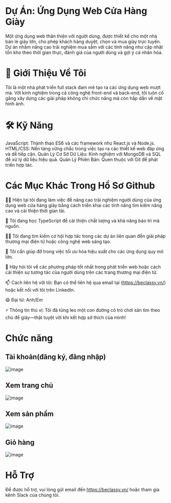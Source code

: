 # Dự Án: Ứng Dụng Web Cửa Hàng Giày
Một ứng dụng web thân thiện với người dùng, được thiết kế cho một nhà bán lẻ giày lớn, cho phép khách hàng duyệt, chọn và mua giày trực tuyến. Dự án nhằm nâng cao trải nghiệm mua sắm với các tính năng như cập nhật tồn kho theo thời gian thực, đánh giá của người dùng và gợi ý cá nhân hóa.

# 🚀 Giới Thiệu Về Tôi
Tôi là một nhà phát triển full stack đam mê tạo ra các ứng dụng web mượt mà. Với kinh nghiệm trong cả công nghệ front-end và back-end, tôi luôn cố gắng xây dựng các giải pháp không chỉ chức năng mà còn hấp dẫn về mặt hình ảnh.

# 🛠 Kỹ Năng
JavaScript: Thành thạo ES6 và các framework như React.js và Node.js.
HTML/CSS: Nền tảng vững chắc trong việc tạo ra các thiết kế web đáp ứng và dễ tiếp cận.
Quản Lý Cơ Sở Dữ Liệu: Kinh nghiệm với MongoDB và SQL để xử lý dữ liệu hiệu quả.
Quản Lý Phiên Bản: Quen thuộc với Git để phát triển hợp tác.
# Các Mục Khác Trong Hồ Sơ Github
👩‍💻 Hiện tại tôi đang làm việc để nâng cao trải nghiệm người dùng của ứng dụng web cửa hàng giày bằng cách triển khai các tính năng tìm kiếm nâng cao và cải thiện thời gian tải.

🧠 Tôi đang học TypeScript để cải thiện chất lượng và khả năng bảo trì mã nguồn.

👯‍♀️ Tôi đang tìm kiếm cơ hội hợp tác trong các dự án liên quan đến giải pháp thương mại điện tử hoặc công nghệ web sáng tạo.

🤔 Tôi cần giúp đỡ trong việc tối ưu hóa hiệu suất cho các ứng dụng quy mô lớn.

💬 Hãy hỏi tôi về các phương pháp tốt nhất trong phát triển web hoặc cách cải thiện sự tương tác của người dùng trên các trang thương mại điện tử.

📫 Cách liên hệ với tôi: Bạn có thể liên hệ qua email tại (https://beclassy.vn/) hoặc kết nối với tôi trên LinkedIn.

😄 Đại từ: Anh/Em

⚡️ Thông tin thú vị: Tôi đã từng leo một con đường có trò chơi săn tìm theo chủ đề giày—thật tuyệt vời khi kết hợp sở thích của mình!

# Chức năng

## Tài khoản(đăng ký, đăng nhập)
![image](https://github.com/user-attachments/assets/8ecd5385-177a-4653-a2dd-4c8a483fd55a)

## Xem trang chủ
![image](https://github.com/user-attachments/assets/01625659-6916-4217-bfab-bf2ba03d28d0)

## Xem sản phẩm
![image](https://github.com/user-attachments/assets/e2196ba1-3cfb-482c-b37c-4a35b886dfdf)

## Giỏ hàng
![image](https://github.com/user-attachments/assets/5bda5349-c578-4832-ba60-1ddc23d8cf59)

# Hỗ Trợ
Để được hỗ trợ, vui lòng gửi email đến https://beclassy.vn/ hoặc tham gia kênh Slack của chúng tôi.
